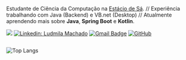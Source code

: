 Estudante de Ciência da Computação na <a href="https://estacio.br/">Estácio de Sá</a>. // Experiência trabalhando com Java (Backend) e VB.net (Desktop) // Atualmente aprendendo mais sobre **Java**, **Spring Boot** e **Kotlin**.

![](https://komarev.com/ghpvc/?username=myllamachaado&color=006bed)
[![Linkedin: Ludmila Machado](https://img.shields.io/badge/-ludmilamachado-blue?style=flat-square&logo=Linkedin&logoColor=white&link=https://www.linkedin.com/in/ludmilamachado/)](https://www.linkedin.com/in/ludmilamachado/)
[![Gmail Badge](https://img.shields.io/badge/-myllamachaado@gmail.com-006bed?style=flat-square&logo=Gmail&logoColor=white&link=mailto:myllamachaado@gmail.com)](mailto:myllamachaado@gmail.com)
[![GitHub]( https://img.shields.io/github/followers/myllamachaado?label=follow&style=social)](https://github.com/myllamachaado)
##

![Top Langs](https://github-readme-stats.vercel.app/api/top-langs/?username=myllamachaado&layout=compact)

<br/>
